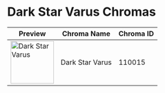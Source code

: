 # Dark Star Varus Chromas

| Preview | Chroma Name | Chroma ID |
|---|---|---|
| <img src='https://raw.communitydragon.org/latest/plugins/rcp-be-lol-game-data/global/default/v1/champion-chroma-images/110/110015.png' alt='Dark Star Varus' width='100'> | Dark Star Varus | 110015 |
